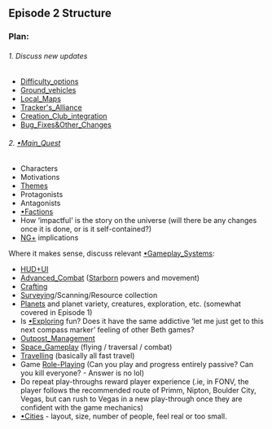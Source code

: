 ## Episode 2 Structure
### Plan:

###### 1. Discuss new updates 
- [Difficulty_options](New_Updates/Difficulty_options.md)
- [Ground_vehicles](New_Updates/Ground_vehicles.md)
- [Local_Maps](New_Updates/Local_Maps.md)
- [Tracker's_Alliance](New_Updates/Tracker's_Alliance.md)
- [Creation_Club_integration](New_Updates/Creation_Club_integration.md)
- [Bug_Fixes&Other_Changes](New_Updates/Bug_Fixes&Other_Changes.md) 
###### 2. [•Main_Quest](Main_Quest/•Main_Quest.md)
- Characters
- Motivations
- [Themes](Writing/Themes.md)
- Protagonists
- Antagonists
- [•Factions](Factions/•Factions.md)
- How ‘impactful’ is the story on the universe (will there be any changes once it is done, or is it self-contained?)
- [NG+](Gameplay_Systems/NG+.md) implications

Where it makes sense, discuss relevant [•Gameplay_Systems](Gameplay_Systems/•Gameplay_Systems.md): 
- [HUD+UI](Presentation/HUD+UI.md)
- [Advanced_Combat](Gameplay_Systems/Advanced_Combat.md) ([Starborn](Main_Quest/Starborn.md) powers and movement)
- [Crafting](Gameplay_Systems/Crafting.md)
- [Surveying](Gameplay_Systems/Surveying.md)/Scanning/Resource collection
- [Planets](Presentation/Planets.md) and planet variety, creatures, exploration, etc. (somewhat covered in Episode 1)
- Is [•Exploring](Exploring/•Exploring.md) fun? Does it have the same addictive ‘let me just get to this next compass marker’ feeling of other Beth games?
- [Outpost_Management](Gameplay_Systems/Outpost_Management.md)
- [Space_Gameplay](Gameplay_Systems/Space_Gameplay.md) (flying / traversal / combat)
- [Travelling](Exploring/Travelling.md) (basically all fast travel)
- Game [Role-Playing](Gameplay_Systems/Role-Playing.md) (Can you play and progress entirely passive? Can you kill everyone? - Answer is no lol)
- Do repeat play-throughs reward player experience (.ie, in FONV, the player follows the recommended route of Primm, Nipton, Boulder City, Vegas, but can rush to Vegas in a new play-through once they are confident with the game mechanics)
- [•Cities](Cities/•Cities.md) - layout, size, number of people, feel real or too small. 
